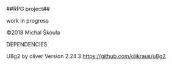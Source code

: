 ##RPG project##

work in progress 


©2018 Michal Škoula


DEPENDENCIES

U8g2 by oliver Version 2.24.3
https://github.com/olikraus/u8g2
